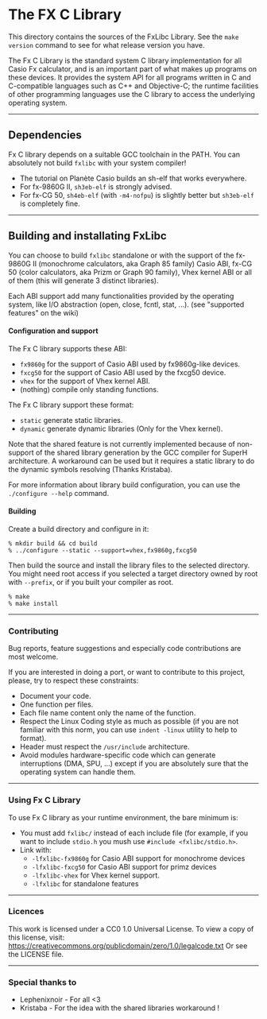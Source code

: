 # The FX C Library

This directory contains the sources of the FxLibc Library.
See the `make version` command to see for what release version you have.

The Fx C Library is the standard system C library implementation for all Casio
Fx calculator, and is an important part of what makes up programs on these
devices. It provides the system API for all programs written in C and
C-compatible languages such as C++ and Objective-C; the runtime facilities of
other programming languages use the C library to access the underlying operating
system.

---

## Dependencies
Fx C library depends on a suitable GCC toolchain in the PATH. You can absolutely
not build `fxlibc` with your system compiler!

* The tutorial on Planète Casio builds an sh-elf that works everywhere.
* For fx-9860G II, `sh3eb-elf` is strongly advised.
* For fx-CG 50, `sh4eb-elf` (with `-m4-nofpu`) is slightly better but `sh3eb-elf`
is completely fine.

---

## Building and installating FxLibc
You can choose to build `fxlibc` standalone or with the support of the fx-9860G
II (monochrome calculators, aka Graph 85 family) Casio ABI, fx-CG 50 (color
calculators, aka Prizm or Graph 90 family), Vhex kernel ABI or all of them (this
will generate 3 distinct libraries).

Each ABI support add many functionalities provided by the operating system, like
I/O abstraction (open, close, fcntl, stat, ...). (see "supported features" on
the wiki)

#### Configuration and support
The Fx C library supports these ABI:
* `fx9860g` for the support of Casio ABI used by fx9860g-like devices.
* `fxcg50` for the support of Casio ABI used by the fxcg50 device.
* `vhex` for the support of Vhex kernel ABI.
* (nothing) compile only standing functions.

The Fx C library support these format:
* `static` generate static libraries.
* `dynamic` generate dynamic libraries (Only for the Vhex kernel).

Note that the shared feature  is not currently implemented because of
non-support of the shared library generation by the GCC compiler for SuperH
architecture. A workaround can be used  but it requires a static library to do
the dynamic symbols resolving (Thanks Kristaba).

For more information about library build configuration, you can use the
`./configure --help` command.

#### Building
Create a build directory and configure in it:
```
% mkdir build && cd build
% ../configure --static --support=vhex,fx9860g,fxcg50
```

Then build the source and install the library files to the selected directory.
You might need root access if you selected a target directory owned by root with
`--prefix`, or if you built your compiler as root.

```
% make
% make install
```

---

### Contributing
Bug reports, feature suggestions and especially code contributions are most
welcome.

If you are interested in doing a port, or want to contribute to this project,
please, try to respect these constraints:
* Document your code.
* One function per files.
* Each file name content only the name of the function.
* Respect the Linux Coding style as much as possible (if you are not familiar
	with this norm, you can use `indent -linux` utility to help to format).
* Header must respect the `/usr/include` architecture.
* Avoid modules hardware-specific code which can generate interruptions
	(DMA, SPU, ...) except if you are absolutely sure that the operating
	system can handle them.

---

### Using Fx C Library

To use Fx C library as your runtime environment, the bare minimum is:

* You must add `fxlibc/` instead of each include file (for example, if you want
	to include `stdio.h` you mush use `#include <fxlibc/stdio.h>`.
* Link with:
	* `-lfxlibc-fx9860g` for Casio ABI support for monochrome devices
	* `-lfxlibc-fxcg50` for Casio ABI support for primz devices
	* `-lfxlibc-vhex` for Vhex kernel support.
	* `-lfxlibc` for standalone features

---

### Licences
This work is licensed under a CC0 1.0 Universal License. To view a copy of this
license, visit: https://creativecommons.org/publicdomain/zero/1.0/legalcode.txt
Or see the LICENSE file.

---

### Special thanks to
* Lephenixnoir - For all <3
* Kristaba - For the idea with the shared libraries workaround !
